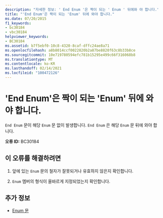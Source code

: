 ```yaml
---
description: "자세한 정보: ' End Enum '은 짝이 되는 ' Enum ' 뒤에와 야 합니다."
title: "'End Enum'은 짝이 되는 'Enum' 뒤에 와야 합니다."
ms.date: 07/20/2015
f1_keywords:
- bc30184
- vbc30184
helpviewer_keywords:
- BC30184
ms.assetid: b7f5ebf0-10c8-4320-8caf-dffc24ae8a71
ms.openlocfilehash: a8b8014ccf0022820b2a87be8820f63c8b33b8ce
ms.sourcegitcommit: 10e719780594efc781b15295e499c66f316068b8
ms.translationtype: MT
ms.contentlocale: ko-KR
ms.lasthandoff: 02/14/2021
ms.locfileid: "100472126"
---
```

# <a name="end-enum-must-be-preceded-by-a-matching-enum"></a>'End Enum'은 짝이 되는 'Enum' 뒤에 와야 합니다.

`End Enum` 문이 해당 `Enum` 문 없이 발생합니다. `End Enum` 은 해당 `Enum` 문 뒤에 와야 합니다.  
  
 **오류 ID:** BC30184  
  
## <a name="to-correct-this-error"></a>이 오류를 해결하려면  
  
1. 앞에 있는 `Enum` 문의 철자가 잘못되거나 유효하지 않은지 확인합니다.  
  
2. `Enum` 멤버의 형식이 올바르게 지정되었는지 확인합니다.  
  
## <a name="see-also"></a>추가 정보

- [Enum 문](../language-reference/statements/enum-statement.md)
